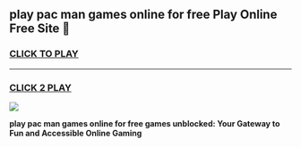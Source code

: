 
## play pac man games online for free Play Online Free Site 👋
<h3>
<a href="https://download.freeplayer.one?title=play_pac_man_games_online_for_free&ref=21F">CLICK TO PLAY</a></h3>
<hr>

<h3>
<a href="https://download.freeplayer.one?title=play_pac_man_games_online_for_free&ref=21F">CLICK 2 PLAY</a>
  
</h3>

<a href="https://download.freeplayer.one?title=play_pac_man_games_online_for_free&ref=21F"><img src="https://cdnb.artstation.com/p/assets/images/images/032/539/853/original/anto-thomas-button-gif.gif"></a>


**play pac man games online for free games unblocked: Your Gateway to Fun and Accessible Online Gaming**
